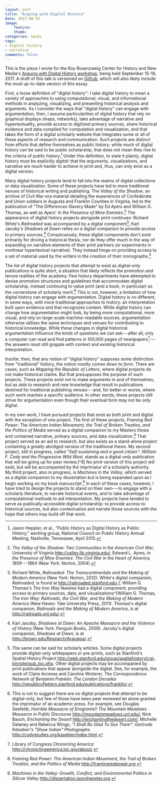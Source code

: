 ```yaml
---
layout: post
title: "Arguing with Digital History"
date: 2017-08-18
image: 
    feature:
    thumb: 
categories: hacks
tags:
- digital history
- narrative
comments: false
---
```


<aside class="post">
This is the piece I wrote for the Roy Rosenzweig Center for History and New Media's <a href="https://rrchnm.org/news/arguing-with-digital-history-workshop-to-address-a-central-problem-in-digital-history/">Arguing with Digital History workshop</a>, being held September 15-16, 2017. A draft of this talk is versioned on <a href="https://github.com/hepplerj/arguing-digital-history">Github</a>, which will also likely include the most up-to-date version of this essay.
</aside>

First, a loose definition of "digital history": I take digital history to mean a variety of approaches to using computational, visual, and informational methods in analyzing, visualizing, and presenting historical analysis and arguments. As I consider the ways that "digital history" can engage with argumentation, then, I assume particularities of digital history that rely on graphical displays (maps, networks), take advantage of narrative and hypertextuality, provide access to digitized primary sources, share historical evidence and data compiled for computation and visualization, and that takes the form of a digital scholarly website that integrates some or all of these aspects of research and communication. Such projects are distinct from efforts that define themselves as public history; while much of digital history can be said to be public scholarship, that does not mean they rise to the criteria of public history.[^1] Under this definition, to state it plainly, digital history must be explicitly *digital*: that the arguments, visualizations, and narrative are much harder to achieve in print and, thus, can only exist as a digital version.

[^1]: Jason Heppler, et al., "Public History as Digital History as Public History," working group, National Council on Public History Annual Meeting, Nashville, Tennessee, April 2015.

Many digital history projects tend to fall into the realms of digital collections or data visualization. Some of these projects have led to more traditional venues of historical writing and publishing. The *Valley of the Shadow*, an archive of Civil War-era material detailing the experiences of Confederate and Union soldiers in Augusta and Franklin Counties in Virginia, led to the publication of "The Differences Slavery Made" by Ed Ayers and William G. Thomas, as well as Ayers' *In the Presence of Mine Enemies*.[^2] The appearance of digital history projects alongside print continues: Richard White's *Railroaded* was accompanied by a digital component[^3]; Karl Jacoby's *Shadows at Dawn* relies on a digital companion to provide access to primary sources.[^4] Conspicuously, these digital components don't exist primarily for driving a historical thesis, nor do they offer much in the way of expanding on narrative elements of their print partners (or experiments in nonlinear hypertextual narrative). They instead hinge on providing access to a set of material used by the writers in the creation of their monographs.[^5]

[^2]: *The Valley of the Shadow: Two Communities in the American Civil War*, University of Virginia <http://valley.lib.virginia.edu/>; Edward L. Ayres, *In the Presence of Mine Enemies: The Civil War in the Heart of America, 1859---1864* (New York: Norton, 2004).

[^3]: Richard White, *Railroaded: The Transcontinentals and the Making of Modern America* (New York: Norton, 2012). White's digital companion, *Railroaded*, is found at <http://railroaded.stanford.edu>.]; William G. Thomas's *The Iron Way* likewise had a digital component, providing access to primary sources, data, and visualizations^[William G. Thomas, *The Iron Way: Railroads, the Civil War, and the Making of Modern America* (New Haven: Yale University Press, 2011). Thomas's digital companion, *Railroads and the Making of Modern America*, is at <http://railroads.unl.edu/>.

[^4]: Karl Jacoby, *Shadows at Dawn: An Apache Massacre and the Violence of History* (New York: Penguin Books, 2009). Jacoby's digital companion, *Shadows at Dawn*, is at <http://brown.edu/Research/Aravaipa/>.

[^5]: The same can be said for scholarly articles. Some digital projects provide digital-only whitepapers or pre-prints, such as Stanford's Spatial History Project <http://web.stanford.edu/group/spatialhistory/cgi-bin/site/pub_toc.php>. Other digital projects may be accompanied by print publications that appear alongside the digital. See, for example, the work of Claire Arcenas and Caroline Winterer, *The Correspondence Network of Benjamin Franklin: The London Decades* <http://republicofletters.stanford.edu/publications/franklin/>.

The list of digital history projects that attempt to exist as digital-only publications is quite short, a situation that likely reflects the promotion and tenure realities of the academy. Few history departments have attempted to devise promotion structures and guidelines that accommodate digital scholarship, instead continuing to value print (and a book, in particular) as the cornerstone of scholarly merit.[^6] This is not, however, a limitation of how digital history can engage with argumentation. Digital history is no different, in some ways, with more traditional approaches to history: an interpretation built upon evidence and that recognizes context. While digital history can change how argumentation might look, by being more computational, more visual, and rely on large-scale machine-readable sources, argumentation otherwise utilizes the same techniques and venues for contributing to historical knowledge. While these changes in digital historical argumentation influence the kinds of questions we can ask---after all, only a computer can read and find patterns in 100,000 pages of newspapers[^7]---the answers must still grapple with context and existing historical interpretation.

[^6]: This is not to suggest there are no digital projects that attempt to be digital-only, but few of those have been peer reviewed let alone granted the imprimatur of an academic press. For example, see Douglas Seefeldt, *Horrible Massacre of Emigrants!! The Mountain Meadows Massacre in Public Discourse* <http://mountainmeadows.unl.edu/>; Nick Bauch, *Enchanting the Desert* <http://enchantingthedesert.com/>; Michelle Delaney and Rebecca Wingo, *"I Shall Be Glad To See Them": Gertrude Käsebier's "Show Indian" Photographs* <http://codystudies.org/kasebier/index.html>.

[^7]: Library of Congress *Chronicling America* <http://chroniclingamerica.loc.gov/about/>.

Insofar, then, that any notion of "digital history" supposes some distinction from "traditional" history, the notion mostly comes down to *form*. There are cases, such as *Mapping the Republic of Letters*, where digital projects do not make historical claims. But that presupposes the purpose of such projects. These projects exist not to make arguments in and of themselves, but as *aids* to research and new knowledge that result in publications destined for traditional publishing venues---and, for better or worse, where such work reaches a specific audience. In other words, these projects still strive for argumentation even though their eventual form may not be only digital.

In my own work, I have pursued projects that exist as both print and digital with the exception of one project. The first of these projects, *Framing Red Power: The American Indian Movement, the Trail of Broken Treaties, and the Politics of Media* served as a digital companion to my Masters thesis and contained narrative, primary sources, and data visualization.[^9] That project served as an aid to research, but also exists as a stand-alone project containing a greatly abridged version of the traditional thesis. My second project, still in progress, called *"Self-sustaining and a good citizen": William F. Cody and the Progressive Wild West*, stands as a digital-only publication that will be going up for peer review.[^8] No print version of this project will exist, but will be accompanied by the imprimatur of a scholarly authority. My third project, also in progress, is *Machines in the Valley*, which served as a digital companion to my dissertation but is being expanded upon as I begin working on my book manuscript.[^10] In each of these cases, however, I have tried to design the projects to stand on their own---to engage with a scholarly literature, to narrate historical events, and to take advantage of computational methods to aid interpretation. My projects have tended to serve as publically-accessible digital scholarship: to provide access to historical sources, but also contextualize and narrate those sources with the hope that others may build off that work. 


[^9]: *Framing Red Power: The American Indian Movement, the Trail of Broken Treaties, and the Politics of Media* <http://framingredpower.org>.

[^10]: *Machines in the Valley: Growth, Conflict, and Environmental Politics in Silicon Valley* <http://dissertation.jasonheppler.org>.
